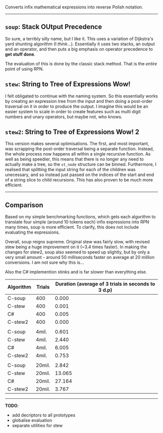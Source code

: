 Converts infix mathematical expressions into reverse Polish notation.

---

## `soup`: Stack OUtput Precedence

So sure, a terribly silly name, but I like it. This uses a variation of
Dijkstra's yard shunting algorithm (I *think*...). Essentially it uses two
stacks, an output and an operator, and then puts a big emphasis on operator
precedence to **get stuff done**.

The evaluation of this is done by the classic stack method. That is the *entire*
point of using RPN.


## `stew`: String to Tree of Expressions Wow!

I felt obligated to continue with the naming system. So this essentially works
by creating an expression tree from the input and then doing a post-order
traversal on it in order to produce the output. I imagine this would be an
easier system to scale in order to create features such as multi digit numbers
and unary operators, but maybe not, who knows.


## `stew2`: String to Tree of Expressions Wow! 2

This version makes several optimisations. The first, and most important, was
scrapping the post-order traversal being a separate function. Instead, the whole
process now happens all within a single recursive function. As well as being
speedier, this means that there is no longer any need to actually make a tree,
so the `st_node` structure can be binned. Furthermore, I realised that splitting
the input string for each of the children was unecessary, and so instead just
passed on the indices of the start and end of a string slice to child
recursions. This has also proven to be much more efficient.

---

## Comparison

Based on my simple benchmarking functions, which gets each algorithm to
translate four simple (around 10 tokens each) infix expressions into RPN many
times, soup is more efficient. To clarify, this does not include evaluating the
expressions.

Overall, soup reigns supreme. Original stew was fairly slow, with revised stew
being a huge improvement on it (~3.4 times faster). In making the changes for
stew2, soup also seemed to speed up slightly, but by only a very small amount -
around 50 milliseconds faster on average at 20 million conversions. I am not
sure why this is...

Also the C# implemention stinks and is far slower than everything else.

Algorithm | Trials | Duration (average of 3 trials in seconds to 3 d.p)
----------|--------|----------------------------------
C-soup    | 400    | 0.000
C-stew    | 400    | 0.001
C#        | 400    | 0.005
C-stew2   | 400    | 0.000
          |        |
C-soup    | 4mil.  | 0.601
C-stew    | 4mil.  | 2.440
C#        | 4mil.  | 6.005
C-stew2   | 4mil.  | 0.753
          |        |
C-soup    | 20mil. | 2.842
C-stew    | 20mil. | 13.065
C#        | 20mil. | 27.164
C-stew2   | 20mil. | 3.767

---

**TODO**:
- add decriptors to all prototypes
- globalise evaluation
- separate utilities for stew
